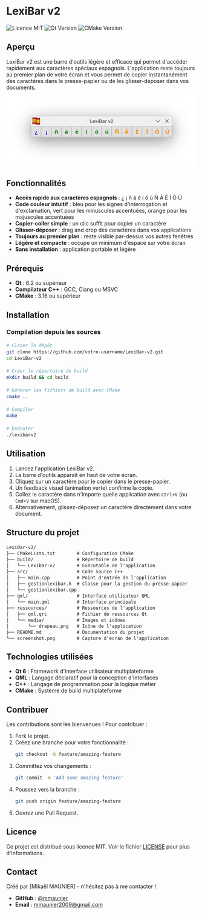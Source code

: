 # LexiBar v2

![Licence MIT](https://img.shields.io/badge/Licence-MIT-green.svg)
![Qt Version](https://img.shields.io/badge/Qt-6.8%2B-blue.svg)
![CMake Version](https://img.shields.io/badge/CMake-3.16%2B-orange.svg)

## Aperçu
LexiBar v2 est une barre d'outils légère et efficace qui permet d'accéder rapidement aux caractères spéciaux espagnols. L'application reste toujours au premier plan de votre écran et vous permet de copier instantanément des caractères dans le presse-papier ou de les glisser-déposer dans vos documents.

![Screenshot de LexiBar v2](screenshot.png)

## Fonctionnalités
- **Accès rapide aux caractères espagnols** : ¿ ¡ ñ á é í ó ú Ñ Á É Í Ó Ú
- **Code couleur intuitif** : bleu pour les signes d'interrogation et d'exclamation, vert pour les minuscules accentuées, orange pour les majuscules accentuées
- **Copier-coller simple** : un clic suffit pour copier un caractère
- **Glisser-déposer** : drag and drop des caractères dans vos applications
- **Toujours au premier plan** : reste visible par-dessus vos autres fenêtres
- **Légère et compacte** : occupe un minimum d'espace sur votre écran
- **Sans installation** : application portable et légère

## Prérequis
- **Qt** : 6.2 ou supérieur
- **Compilateur C++** : GCC, Clang ou MSVC
- **CMake** : 3.16 ou supérieur

## Installation

### Compilation depuis les sources
```bash
# Cloner le dépôt
git clone https://github.com/votre-username/LexiBar-v2.git
cd LexiBar-v2

# Créer le répertoire de build
mkdir build && cd build

# Générer les fichiers de build avec CMake
cmake ..

# Compiler
make

# Exécuter
./lexibarv2
```

## Utilisation
1. Lancez l'application LexiBar v2.
2. La barre d'outils apparaît en haut de votre écran.
3. Cliquez sur un caractère pour le copier dans le presse-papier.
4. Un feedback visuel (animation verte) confirme la copie.
5. Collez le caractère dans n'importe quelle application avec `Ctrl+V` (ou `Cmd+V` sur macOS).
6. Alternativement, glissez-déposez un caractère directement dans votre document.

## Structure du projet
```
LexiBar-v2/
├── CMakeLists.txt        # Configuration CMake
├── build/                # Répertoire de build
│   └── Lexibar-v2        # Exécutable de l'application
├── src/                  # Code source C++
│   ├── main.cpp          # Point d'entrée de l'application
│   ├── gestionlexibar.h  # Classe pour la gestion du presse-papier
│   └── gestionlexibar.cpp
├── qml/                  # Interface utilisateur QML
│   └── main.qml          # Interface principale
├── ressources/           # Ressources de l'application
│   ├── qml.qrc           # Fichier de ressources Qt
│   └── media/            # Images et icônes
│       └── drapeau.png   # Icône de l'application
├── README.md             # Documentation du projet
└── screenshot.png        # Capture d'écran de l'application
```

## Technologies utilisées
- **Qt 6** : Framework d'interface utilisateur multiplateforme
- **QML** : Langage déclaratif pour la conception d'interfaces
- **C++** : Langage de programmation pour la logique métier
- **CMake** : Système de build multiplateforme

## Contribuer
Les contributions sont les bienvenues ! Pour contribuer :

1. Fork le projet.
2. Créez une branche pour votre fonctionnalité :
   ```bash
   git checkout -b feature/amazing-feature
   ```
3. Committez vos changements :
   ```bash
   git commit -m 'Add some amazing feature'
   ```
4. Poussez vers la branche :
   ```bash
   git push origin feature/amazing-feature
   ```
5. Ouvrez une Pull Request.

## Licence
Ce projet est distribué sous licence MIT. Voir le fichier [LICENSE](LICENSE) pour plus d'informations.

## Contact
Créé par [Mikaël MAUNIER] - n'hésitez pas à me contacter !

- **GitHub** : [@mmaunier](https://github.com/mmaunier)
- **Email** : mmaunier2009@gmail.com